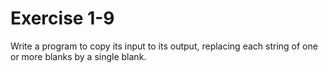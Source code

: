# Exercise 1-9

Write a program to copy its input to its output, replacing each string of one or more blanks by a single blank.
